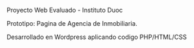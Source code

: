 Proyecto Web Evaluado - Instituto Duoc

Prototipo: Pagina de Agencia de Inmobiliaria.

Desarrollado en Wordpress aplicando codigo PHP/HTML/CSS



